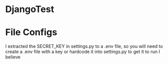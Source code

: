 # DjangoTest

# File Configs
I extracted the SECRET_KEY in settings.py to a .env file, so you will need to create a .env file with a key or hardcode it into settings.py to get it to run I believe
